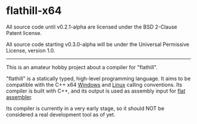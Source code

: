 # flathill-x64

All source code until v0.2.1-alpha are licensed under the BSD 2-Clause Patent license.

All source code starting v0.3.0-alpha will be under the Universal Permissive License, version 1.0.

---

This is an amateur hobby project about a compiler for "flathill".

"flathill" is a statically typed, high-level programming language. It aims to be compatible with the C++ x64 [Windows](https://docs.microsoft.com/en-us/cpp/build/x64-calling-convention?view=vs-2019) and [Linux](https://courses.cs.washington.edu/courses/cse378/10au/sections/Section1_recap.pdf) calling conventions. Its compiler is built with C++, and its output is used as assembly input for [flat assembler](flatassembler.net).

Its compiler is currently in a very early stage, so it should NOT be considered a real development tool as of yet.
